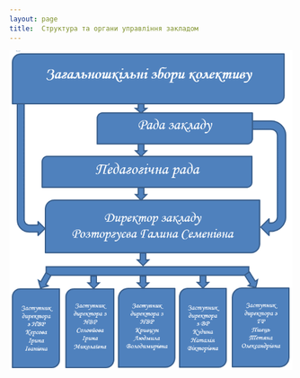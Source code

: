```yaml
---
layout: page
title:  Структура та органи управління закладом
---
```

![](/assets/tiger-1509557134.png)